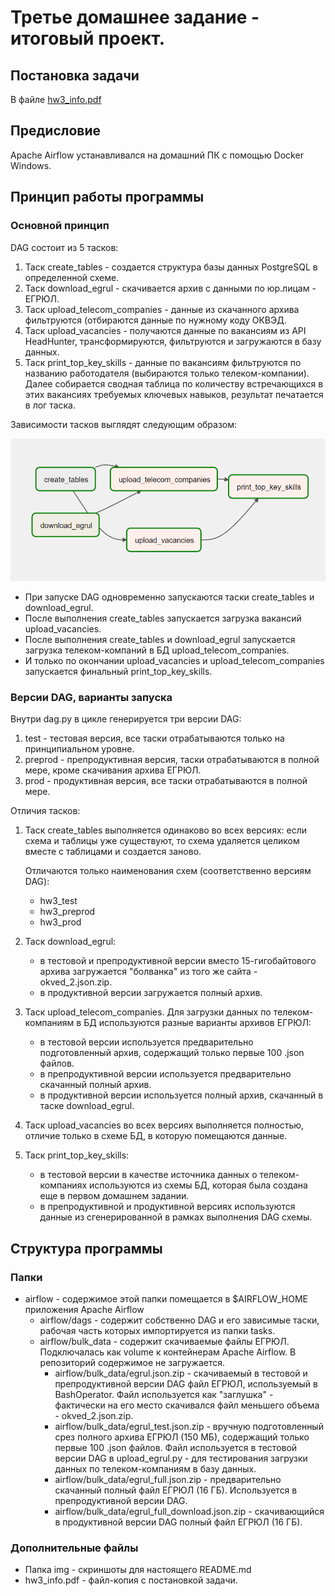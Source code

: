 # Третье домашнее задание - итоговый проект.
## Постановка задачи
В файле [hw3_info.pdf](https://github.com/borodatsik/middle-python-edu/blob/main/03_etl_airflow/hw3_info.pdf)

## Предисловие
Apache Airflow устанавливался на домашний ПК с помощью Docker Windows.

## Принцип работы программы
### Основной принцип
DAG состоит из 5 тасков:
1. Таск create_tables - cоздается структура базы данных PostgreSQL в определенной схеме.
1. Таск download_egrul - скачивается архив с данными по юр.лицам - ЕГРЮЛ.
1. Таск upload_telecom_companies - данные из скачанного архива фильтруются (отбираются данные по нужному коду ОКВЭД.
1. Таск upload_vacancies - получаются данные по вакансиям из API HeadHunter, трансформируются, фильтруются и загружаются в базу данных.
1. Таск print_top_key_skills - данные по вакансиям фильтруются по названию работодателя (выбираются только телеком-компании). Далее собирается сводная таблица по количеству встречающихся в этих вакансиях требуемых ключевых навыков, результат печатается в лог таска.

Зависимости тасков выглядят следующим образом:

![task_dependencies](https://github.com/borodatsik/middle-python-edu/blob/main/03_etl_airflow/img/01_task_dependencies.png?raw=true)

* При запуске DAG одновременно запускаются таски create_tables и download_egrul.
* После выполнения create_tables запускается загрузка вакансий upload_vacancies.
* После выполнения create_tables и download_egrul запускается загрузка телеком-компаний в БД upload_telecom_companies.
* И только по окончании upload_vacancies и upload_telecom_companies запускается финальный print_top_key_skills.

### Версии DAG, варианты запуска
Внутри dag.py в цикле генерируется три версии DAG:
1. test - тестовая версия, все таски отрабатываются только на принципиальном уровне.
1. preprod - препродуктивная версия, таски отрабатываются в полной мере, кроме скачивания архива ЕГРЮЛ.
1. prod - продуктивная версия, все таски отрабатываются в полной мере.

Отличия тасков:
1. Таск create_tables выполняется одинаково во всех версиях: если схема и таблицы уже существуют, то схема удаляется целиком вместе с таблицами и создается заново.

	Отличаются только наименования схем (соответственно версиям DAG):
	* hw3_test
	* hw3_preprod
	* hw3_prod

1. Таск download_egrul:
	* в тестовой и препродуктивной версии вместо 15-гигобайтового архива загружается "болванка" из того же сайта - okved_2.json.zip.
	* в продуктивной версии загружается полный архив.
	
1. Таск upload_telecom_companies. Для загрузки данных по телеком-компаниям в БД используются разные варианты архивов ЕГРЮЛ:
	* в тестовой версии используется предварительно подготовленный архив, содержащий только первые 100 .json файлов.
	* в препродуктивной версии используется предварительно скачанный полный архив.
	* в продуктивной версии используется полный архив, скачанный в таске download_egrul.

1. Таск upload_vacancies во всех версиях выполняется полностью, отличие только в схеме БД, в которую помещаются данные.

1. Таск print_top_key_skills:
	* в тестовой версии в качестве источника данных о телеком-компаниях используются из схемы БД, которая была создана еще в первом домашнем задании.
	* в препродуктивной и продуктивной версиях используются данные из сгенерированной в рамках выполнения DAG схемы.

## Структура программы
### Папки
* airflow - содержимое этой папки помещается в $AIRFLOW_HOME приложения Apache Airflow
	* airflow/dags - содержит собственно DAG и его зависимые таски, рабочая часть которых импортируется из папки tasks.
	* airflow/bulk_data - содержит скачиваемые файлы ЕГРЮЛ. Подключалась как volume к контейнерам Apache Airflow.
	В репозиторий содержимое не загружается.
		* airflow/bulk_data/egrul.json.zip - скачиваемый в тестовой и препродуктивной версии DAG файл ЕГРЮЛ, используемый в BashOperator.
		Файл используется как "заглушка" - фактически на его место скачивался файл меньшего объема - okved_2.json.zip.
		* airflow/bulk_data/egrul_test.json.zip - вручную подготовленный срез полного архива ЕГРЮЛ (150 МБ), содержащий только первые 100 .json файлов.
		Файл используется в тестовой версии DAG в upload_egrul.py - для тестирования загрузки данных по телеком-компаниям в базу данных.
		* airflow/bulk_data/egrul_full.json.zip - предварительно скачанный полный файл ЕГРЮЛ (16 ГБ). Используется в препродуктивной версии DAG.
		* airflow/bulk_data/egrul_full_download.json.zip - скачивающийся в продуктивной версии DAG полный файл ЕГРЮЛ (16 ГБ).

### Дополнительные файлы
* Папка img - скриншоты для настоящего README.md
* hw3_info.pdf - файл-копия с постановкой задачи.